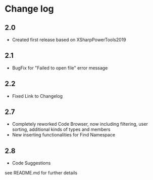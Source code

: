 # Change log

## 2.0

- Created first release based on XSharpPowerTools2019

## 2.1

- BugFix for "Failed to open file" error message

## 2.2

- Fixed Link to Changelog

## 2.7

- Completely reworked Code Browser, now including filtering, user sorting, additional kinds of types and members
- New inserting functionalities for Find Namespace

## 2.8

- Code Suggestions

see README.md for further details